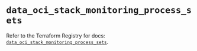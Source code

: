 # `data_oci_stack_monitoring_process_sets`

Refer to the Terraform Registry for docs: [`data_oci_stack_monitoring_process_sets`](https://registry.terraform.io/providers/hashicorp/oci/7.19.0/docs/data-sources/stack_monitoring_process_sets).
